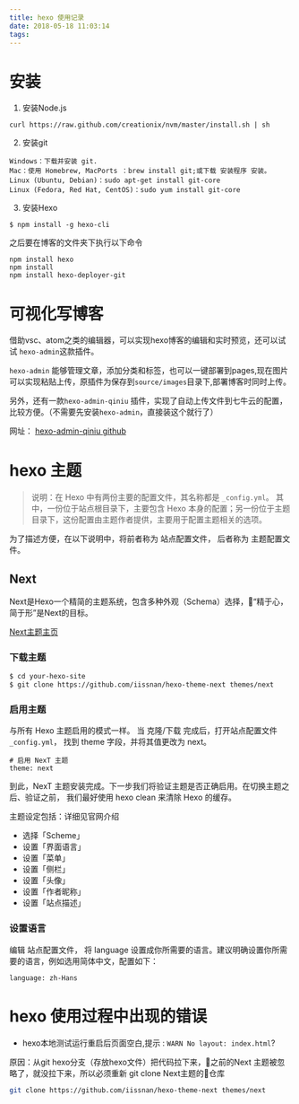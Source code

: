 ```yaml
---
title: hexo 使用记录
date: 2018-05-18 11:03:14
tags:
---
```


# 安装

1. 安装Node.js

```
curl https://raw.github.com/creationix/nvm/master/install.sh | sh
```

2. 安装git

```
Windows：下载并安装 git.
Mac：使用 Homebrew, MacPorts ：brew install git;或下载 安装程序 安装。
Linux (Ubuntu, Debian)：sudo apt-get install git-core
Linux (Fedora, Red Hat, CentOS)：sudo yum install git-core
```

3. 安装Hexo

```
$ npm install -g hexo-cli
```
之后要在博客的文件夹下执行以下命令
```
npm install hexo
npm install
npm install hexo-deployer-git
```

# 可视化写博客

借助vsc、atom之类的编辑器，可以实现hexo博客的编辑和实时预览，还可以试试 `hexo-admin`这款插件。

`hexo-admin` 能够管理文章，添加分类和标签，也可以一键部署到pages,现在图片可以实现粘贴上传，原插件为保存到`source/images`目录下,部署博客时同时上传。

另外，还有一款`hexo-admin-qiniu` 插件，实现了自动上传文件到七牛云的配置，比较方便。（不需要先安装`hexo-admin`，直接装这个就行了）

网址： [hexo-admin-qiniu github](https://github.com/xbotao/hexo-admin-qiniu)

# hexo 主题

> 说明：在 Hexo 中有两份主要的配置文件，其名称都是 `_config.yml`。 其中，一份位于站点根目录下，主要包含 Hexo 本身的配置；另一份位于主题目录下，这份配置由主题作者提供，主要用于配置主题相关的选项。

为了描述方便，在以下说明中，将前者称为 站点配置文件， 后者称为 主题配置文件。
## Next

Next是Hexo一个精简的主题系统，包含多种外观（Schema）选择，“精于心，简于形”是Next的目标。

[Next主题主页](http://theme-next.iissnan.com/)

### 下载主题

``` bash
$ cd your-hexo-site
$ git clone https://github.com/iissnan/hexo-theme-next themes/next
```

### 启用主题

与所有 Hexo 主题启用的模式一样。 当 克隆/下载 完成后，打开站点配置文件 `_config.yml`， 找到 theme 字段，并将其值更改为 next。

```
# 启用 NexT 主题
theme: next
```
到此，NexT 主题安装完成。下一步我们将验证主题是否正确启用。在切换主题之后、验证之前， 我们最好使用 hexo clean 来清除 Hexo 的缓存。

主题设定包括：详细见官网介绍
- 选择「Scheme」
- 设置「界面语言」
- 设置「菜单」
- 设置「侧栏」
- 设置「头像」
- 设置「作者昵称」
- 设置「站点描述」

### 设置语言

编辑 站点配置文件， 将 language 设置成你所需要的语言。建议明确设置你所需要的语言，例如选用简体中文，配置如下：

`language: zh-Hans`


# hexo 使用过程中出现的错误

- hexo本地测试运行重启后页面空白,提示 : `WARN No layout: index.html`?

原因：从git hexo分支（存放hexo文件）把代码拉下来，之前的Next 主题被忽略了，就没拉下来，所以必须重新 git clone Next主题的仓库

``` bash
git clone https://github.com/iissnan/hexo-theme-next themes/next
```

